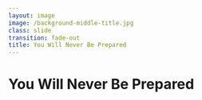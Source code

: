 ```yaml
---
layout: image
image: /background-middle-title.jpg
class: slide
transition: fade-out
title: You Will Never Be Prepared
---
```


<div class="flex h-full flex-items-center">
  <h1 class="text-left m-b-0 font-bold">
    You Will Never Be Prepared
  </h1>
</div>
